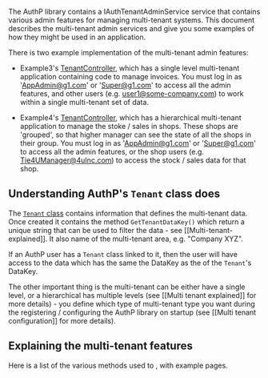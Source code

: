 The AuthP library contains a IAuthTenantAdminService service that contains various admin features for managing multi-tenant systems. This document describes the multi-tenant admin services and give you some examples of how they might be used in an application.

There is two example implementation of the multi-tenant admin features:

- Example3's [TenantController](https://github.com/JonPSmith/AuthPermissions.AspNetCore/blob/main/Example3.MvcWebApp.IndividualAccounts/Controllers/TenantController.cs), which has a single level multi-tenant application containing code to manage invoices. You must log in as 'AppAdmin@g1.com' or 'Super@g1.com' to access all the admin features, and other users (e.g. user1@some-company.com) to work within a single multi-tenant set of data.

- Example4's [TenantController](https://github.com/JonPSmith/AuthPermissions.AspNetCore/blob/main/Example4.MvcWebApp.IndividualAccounts/Controllers/TenantController.cs), which has a hierarchical multi-tenant application to manage the stoke / sales in shops. These shops are 'grouped', so that higher manager can see the state of all the shops in their group. You must log in as 'AppAdmin@g1.com' or 'Super@g1.com' to access all the admin features, or the shop users (e.g. Tie4UManager@4uInc.com) to access the stock / sales data for that shop.

## Understanding AuthP's `Tenant` class does

The [`Tenant` class](https://github.com/JonPSmith/AuthPermissions.AspNetCore/blob/main/AuthPermissions/DataLayer/Classes/Tenant.cs) contains information that defines the multi-tenant data. Once created it contains the method `GetTenantDataKey()` which return a unique string that can be used to filter the data - see [[Multi-tenant-explained]]. It also name of the multi-tenant area, e.g. "Company XYZ".

If an AuthP user has a `Tenant` class linked to it, then the user will have access to the data which has the same the DataKey as the of the  `Tenant`'s DataKey.

The other important thing is the multi-tenant can be either have a single level, or a hierarchical has multiple levels (see [[Multi tenant explained]] for more details) -  you define which type of multi-tenant type you want during the registering / configuring the AuthP library on startup (see [[Multi tenant configuration]] for more details).

## Explaining the multi-tenant features

Here is a list of the various methods used to , with example pages.
